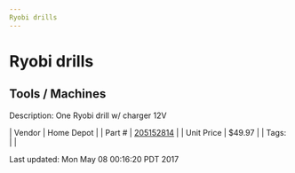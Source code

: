 ```yaml
---
Ryobi drills
---
```

# Ryobi drills
## Tools / Machines
Description: 	One Ryobi drill w/ charger 12V 

| Vendor | Home Depot | 
| Part # | [205152814](http://www.homedepot.com/p/Ryobi-12-Volt-Cordless-Lithium-Ion-Drill-Driver-Kit-HJP004/205152814) | 
| Unit Price | $49.97 | 
| Tags: |  | 

Last updated: Mon May 08 00:16:20 PDT 2017